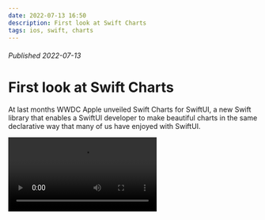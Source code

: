 ```yaml
---
date: 2022-07-13 16:50
description: First look at Swift Charts
tags: ios, swift, charts
---
```

###### Published 2022-07-13
# First look at Swift Charts

At last months WWDC Apple unveiled Swift Charts for SwiftUI, a new Swift library that enables a SwiftUI developer to make beautiful charts in the same declarative way that many of us have enjoyed with SwiftUI.

![Swiping chart](/movies/Strømprisen-min.mov)

